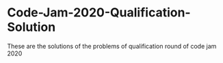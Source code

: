 # Code-Jam-2020-Qualification-Solution
These are the solutions of the problems of qualification round of code jam 2020
